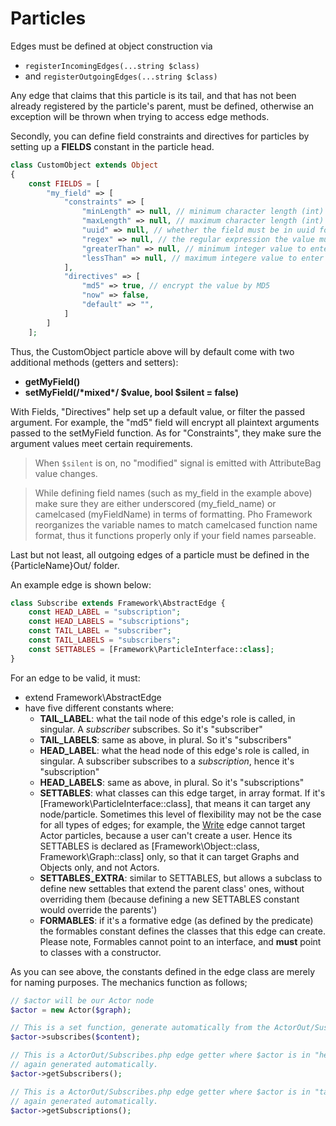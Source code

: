 # Particles

Edges must be defined at object construction via 
* ```registerIncomingEdges(...string $class)``` 
* and ```registerOutgoingEdges(...string $class)```

Any edge that claims that this particle is its tail, and that has not been already registered by the particle's parent, must be defined, otherwise an exception will be thrown when trying to access edge methods.

Secondly, you can define field constraints and directives for particles by setting up a **FIELDS** constant in the particle head.

```php
class CustomObject extends Object
{
    const FIELDS = [
        "my_field" => [
            "constraints" => [
                "minLength" => null, // minimum character length (int)
                "maxLength" => null, // maximum character length (int)
                "uuid" => null, // whether the field must be in uuid format or not (bool) 
                "regex" => null, // the regular expression the value must satisfy (string without enclosure)
                "greaterThan" => null, // minimum integer value to enter (int)
                "lessThan" => null, // maximum integere value to enter (int)
            ],
            "directives" => [
                "md5" => true, // encrypt the value by MD5
                "now" => false,
                "default" => "",
            ]
        ]
    ];

```

Thus, the CustomObject particle above will by default come with two additional methods (getters and setters):

* **getMyField()**
* **setMyField(/\*mixed\*/ $value, bool $silent = false)**

With Fields, "Directives" help set up a default value, or filter the passed argument. For example, the "md5" field will encrypt all plaintext arguments passed to the setMyField function. As for "Constraints", they make sure the argument values meet certain requirements.

> When ```$silent``` is on, no "modified" signal is emitted with AttributeBag value changes.

> While defining field names (such as my_field in the example above) make sure they are either underscored (my_field_name) or
> camelcased (myFieldName) in terms of formatting. Pho Framework reorganizes the variable names to match camelcased function
> name format, thus it functions properly only if your field names parseable.

Last but not least, all outgoing edges of a particle must be defined in the {ParticleName}Out/ folder.

An example edge is shown below:

```php
class Subscribe extends Framework\AbstractEdge {
    const HEAD_LABEL = "subscription";
    const HEAD_LABELS = "subscriptions";
    const TAIL_LABEL = "subscriber";
    const TAIL_LABELS = "subscribers";
    const SETTABLES = [Framework\ParticleInterface::class];
}
```

For an edge to be valid, it must:
* extend Framework\AbstractEdge
* have five different constants where:
    * **TAIL_LABEL**: what the tail node of this edge's role is called, in singular. A *subscriber* subscribes. So it's "subscriber"
    * **TAIL_LABELS**: same as above, in plural. So it's "subscribers"
    * **HEAD_LABEL**: what the head node of this edge's role is called, in singular. A subscriber subscribes to a *subscription*, hence it's "subscription"
    * **HEAD_LABELS**: same as above, in plural. So it's "subscriptions"
    * **SETTABLES**: what classes can this edge target, in array format. If it's [Framework\ParticleInterface::class], that means it can target any node/particle. Sometimes this level of flexibility may not be the case for all types of edges; for example, the [Write](https://github.com/phonetworks/pho-framework/blob/master/src/Pho/Framework/ActorOut/Write.php) edge cannot target Actor particles, because a user can't create a user. Hence its SETTABLES is declared as [Framework\Object::class, Framework\Graph::class] only, so that it can target Graphs and Objects only, and not Actors.
    * **SETTABLES_EXTRA**: similar to SETTABLES, but allows a subclass to define new settables that extend the parent class' ones, without overriding them (because defining a new SETTABLES constant would override the parents')
    * **FORMABLES**: if it's a formative edge (as defined by the predicate) the formables constant defines the classes that this edge can create. Please note, Formables cannot point to an interface, and **must** point to classes with a constructor.
    
As you can see above, the constants defined in the edge class are merely for naming purposes. The mechanics function as follows;

```php 
// $actor will be our Actor node 
$actor = new Actor($graph);

// This is a set function, generate automatically from the ActorOut/Susbcribes.php edge. 
$actor->subscribes($content);

// This is a ActorOut/Subscribes.php edge getter where $actor is in "head node" position, and it retrieves its tails.
// again generated automatically.
$actor->getSubscribers();

// This is a ActorOut/Subscribes.php edge getter where $actor is in "tail node" position, and it retrieves its heads.
// again generated automatically.
$actor->getSubscriptions();
```
